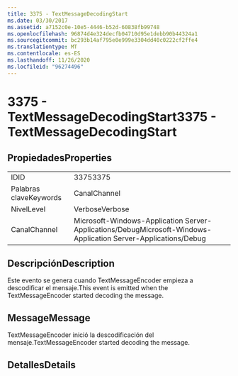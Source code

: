 ```yaml
---
title: 3375 - TextMessageDecodingStart
ms.date: 03/30/2017
ms.assetid: a7152c0e-10e5-4446-b52d-60838fb99748
ms.openlocfilehash: 96874d4e324decfb04710d95e1debb90b44324a1
ms.sourcegitcommit: bc293b14af795e0e999e3304dd40c0222cf2ffe4
ms.translationtype: MT
ms.contentlocale: es-ES
ms.lasthandoff: 11/26/2020
ms.locfileid: "96274496"
---
```

# <a name="3375---textmessagedecodingstart"></a><span data-ttu-id="ed29d-102">3375 - TextMessageDecodingStart</span><span class="sxs-lookup"><span data-stu-id="ed29d-102">3375 - TextMessageDecodingStart</span></span>

## <a name="properties"></a><span data-ttu-id="ed29d-103">Propiedades</span><span class="sxs-lookup"><span data-stu-id="ed29d-103">Properties</span></span>  
  
|||  
|-|-|  
|<span data-ttu-id="ed29d-104">ID</span><span class="sxs-lookup"><span data-stu-id="ed29d-104">ID</span></span>|<span data-ttu-id="ed29d-105">3375</span><span class="sxs-lookup"><span data-stu-id="ed29d-105">3375</span></span>|  
|<span data-ttu-id="ed29d-106">Palabras clave</span><span class="sxs-lookup"><span data-stu-id="ed29d-106">Keywords</span></span>|<span data-ttu-id="ed29d-107">Canal</span><span class="sxs-lookup"><span data-stu-id="ed29d-107">Channel</span></span>|  
|<span data-ttu-id="ed29d-108">Nivel</span><span class="sxs-lookup"><span data-stu-id="ed29d-108">Level</span></span>|<span data-ttu-id="ed29d-109">Verbose</span><span class="sxs-lookup"><span data-stu-id="ed29d-109">Verbose</span></span>|  
|<span data-ttu-id="ed29d-110">Canal</span><span class="sxs-lookup"><span data-stu-id="ed29d-110">Channel</span></span>|<span data-ttu-id="ed29d-111">Microsoft-Windows-Application Server-Applications/Debug</span><span class="sxs-lookup"><span data-stu-id="ed29d-111">Microsoft-Windows-Application Server-Applications/Debug</span></span>|  
  
## <a name="description"></a><span data-ttu-id="ed29d-112">Descripción</span><span class="sxs-lookup"><span data-stu-id="ed29d-112">Description</span></span>  

 <span data-ttu-id="ed29d-113">Este evento se genera cuando TextMessageEncoder empieza a descodificar el mensaje.</span><span class="sxs-lookup"><span data-stu-id="ed29d-113">This event is emitted when the TextMessageEncoder started decoding the message.</span></span>  
  
## <a name="message"></a><span data-ttu-id="ed29d-114">Message</span><span class="sxs-lookup"><span data-stu-id="ed29d-114">Message</span></span>  

 <span data-ttu-id="ed29d-115">TextMessageEncoder inició la descodificación del mensaje.</span><span class="sxs-lookup"><span data-stu-id="ed29d-115">TextMessageEncoder started decoding the message.</span></span>  
  
## <a name="details"></a><span data-ttu-id="ed29d-116">Detalles</span><span class="sxs-lookup"><span data-stu-id="ed29d-116">Details</span></span>
